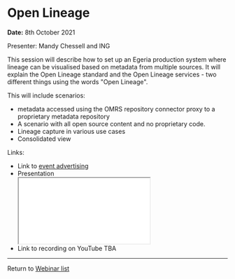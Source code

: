 <!-- SPDX-License-Identifier: CC-BY-4.0 -->
<!-- Copyright Contributors to the ODPi Egeria project 2020. -->

# Open Lineage

**Date:** 8th October 2021

Presenter: Mandy Chessell and ING

This session will describe how to set up an Egeria production system where lineage can be visualised based on metadata from multiple sources. It will explain the Open Lineage standard and the Open Lineage services - two different things using the words "Open Lineage".

This will include scenarios:

* metadata accessed using the OMRS repository connector proxy to a proprietary metadata repository
* A scenario with all open source content and no proprietary code.
* Lineage capture in various use cases
* Consolidated view

Links:

* Link to [event advertising](https://lfaidata.foundation/blog/2021/11/05/please-join-us-for-the-next-egeria-webinar-november-8th/)
* Presentation
  <div class="video-wrapper">
  <iframe src="./Egeria%20Webinar,%20Open%20Lineage,%208th%20November%202021.pdf"></iframe>
  </div> 
* Link to recording on YouTube TBA

----
Return to [Webinar list](..)
